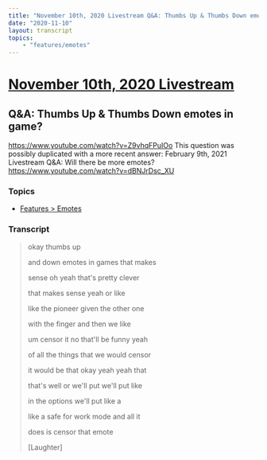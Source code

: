 ```yaml
---
title: "November 10th, 2020 Livestream Q&A: Thumbs Up & Thumbs Down emotes in game?"
date: "2020-11-10"
layout: transcript
topics:
    - "features/emotes"
---
```

# [November 10th, 2020 Livestream](../2020-11-10.md)
## Q&A: Thumbs Up & Thumbs Down emotes in game?
https://www.youtube.com/watch?v=Z9vhqFPuIOo
This question was possibly duplicated with a more recent answer: February 9th, 2021 Livestream Q&A: Will there be more emotes? https://www.youtube.com/watch?v=dBNJrDsc_XU


### Topics
* [Features > Emotes](../topics/features/emotes.md)

### Transcript

> okay thumbs up
>
> and down emotes in games that makes
>
> sense oh yeah that's pretty clever
>
> that makes sense yeah or like
>
> like the pioneer given the other one
>
> with the finger and then we like
>
> um censor it no that'll be funny yeah
>
> of all the things that we would censor
>
> it would be that okay yeah yeah that
>
> that's well or we'll put we'll put like
>
> in the options we'll put like a
>
> like a safe for work mode and all it
>
> does is censor that emote
>
> [Laughter]
